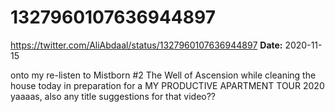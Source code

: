 # 1327960107636944897
https://twitter.com/AliAbdaal/status/1327960107636944897
**Date:** 2020-11-15

onto my re-listen to Mistborn #2 The Well of Ascension while cleaning the house today in preparation for a MY PRODUCTIVE APARTMENT TOUR 2020 yaaaas, also any title suggestions for that video??
